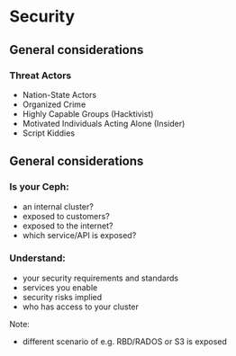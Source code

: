 <!-- .slide: data-state="section-break" id="section-break-2.1" data-timing="10s" data-background-image="images/susecon_background_full.svg" data-background-size="auto 100%" -->
# Security 


<!-- .slide: data-state="normal" id="sec-general-0" data-timing="20s" data-menu-title="Thread Actors" data-background-image="images/susecon_background_full.svg" data-background-size="auto 100%" -->
## General considerations

### Threat Actors <!-- .element class="fragment" -->

* Nation-State Actors <!-- .element class="fragment" -->
* Organized Crime <!-- .element class="fragment" -->
* Highly Capable Groups (Hacktivist) <!-- .element class="fragment" -->
* Motivated Individuals Acting Alone (Insider) <!-- .element class="fragment" -->
* Script Kiddies <!-- .element class="fragment" -->


<!-- .slide: data-state="normal" id="sec-general-1" data-timing="20s" data-menu-title="General considerations" data-background-image="images/susecon_background_full.svg" data-background-size="auto 100%" -->
## General considerations

### Is your Ceph: <!-- .element class="fragment" -->
* an internal cluster? <!-- .element class="fragment" -->
* exposed to customers? <!-- .element class="fragment" -->
* exposed to the internet? <!-- .element class="fragment" -->
* which service/API is exposed? <!-- .element class="fragment" -->

### Understand: <!-- .element class="fragment" -->
* your security requirements and standards <!-- .element class="fragment" -->
* services you enable <!-- .element class="fragment" -->
* security risks implied <!-- .element class="fragment" -->
* who has access to your cluster <!-- .element class="fragment" -->

Note: 
- different scenario of e.g. RBD/RADOS or S3 is exposed
